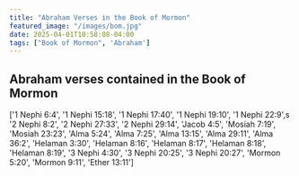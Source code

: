 ```yaml
---
title: "Abraham Verses in the Book of Mormon"
featured_image: "/images/bom.jpg"
date: 2025-04-01T10:58:08-04:00
tags: ["Book of Mormon", 'Abraham']
---
```





## Abraham verses contained in the Book of Mormon

['1 Nephi 6:4',
 '1 Nephi 15:18',
 '1 Nephi 17:40',
 '1 Nephi 19:10',
 '1 Nephi 22:9',s
 '2 Nephi 8:2',
 '2 Nephi 27:33',
 '2 Nephi 29:14',
 'Jacob 4:5',
 'Mosiah 7:19',
 'Mosiah 23:23',
 'Alma 5:24',
 'Alma 7:25',
 'Alma 13:15',
 'Alma 29:11',
 'Alma 36:2',
 'Helaman 3:30',
 'Helaman 8:16',
 'Helaman 8:17',
 'Helaman 8:18',
 'Helaman 8:19',
 '3 Nephi 4:30',
 '3 Nephi 20:25',
 '3 Nephi 20:27',
 'Mormon 5:20',
 'Mormon 9:11',
 'Ether 13:11']


